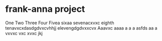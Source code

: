 # frank-anna project
One
Two
Three
Four
Fivea
sixaa
sevenacxvxc
eighth
tenavxcxdasdgdvxcvhhjj
elevengdgdvxxcvx
Aaavxc
aaaa
a
a
a
asfds
aa
a
vxvxc
vxc
xvxc
jkj

